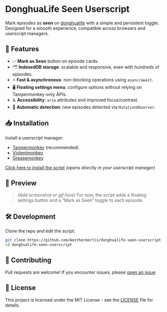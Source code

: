 # DonghuaLife Seen Userscript

Mark episodes as **seen** on [donghualife](https://donghualife.com) with a simple and persistent toggle.
Designed for a smooth experience, compatible across browsers and userscript managers.

## 🚀 Features

- ✅ **Mark as Seen** button on episode cards.
- 🗂️ **IndexedDB storage**: scalable and responsive, even with hundreds of episodes.
- ⚡ **Fast & asynchronous**: non-blocking operations using `async/await`.
- 🖥️ **Floating settings menu**: configure options without relying on Tampermonkey-only APIs.
- ♿ **Accessibility**: `aria` attributes and improved focus/contrast.
- 🔄 **Automatic detection**: new episodes detected via `MutationObserver`.

## 📥 Installation

Install a userscript manager:

- [Tampermonkey](https://www.tampermonkey.net/) (recommended)
- [Violentmonkey](https://violentmonkey.github.io/)
- [Greasemonkey](https://www.greasespot.net/)

[Click here to install the script](https://github.com/Aesthermortis/donghualife-seen-userscript/releases/latest/download/donghualife-seen.user.js)
_(opens directly in your userscript manager)_

## 📸 Preview

> _(Add screenshot or gif here)_
> For now, the script adds a floating settings button and a “Mark as Seen” toggle to each episode.

## 🛠 Development

Clone the repo and edit the script:

```bash
git clone https://github.com/Aesthermortis/donghualife-seen-userscript.git
cd donghualife-seen-userscript
```

## 🤝 Contributing

Pull requests are welcome!
If you encounter issues, please [open an issue](https://github.com/Aesthermortis/donghualife-seen-userscript/issues)

## 📄 License

This project is licensed under the MIT License - see the [LICENSE](https://github.com/Aesthermortis/donghualife-seen-userscript/blob/main/LICENSE) file for details.
